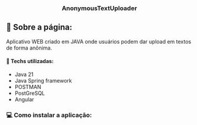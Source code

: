 <h3 align="center">
      AnonymousTextUploader
</h3>

## :rocket: Sobre a página:

Aplicativo WEB criado em JAVA onde usuários podem dar upload em textos de forma anônima.

#### :wrench: Techs utilizadas:
*  Java 21
*  Java Spring framework
*  POSTMAN
*  PostGreSQL
*  Angular

### :computer: Como instalar a aplicação:
